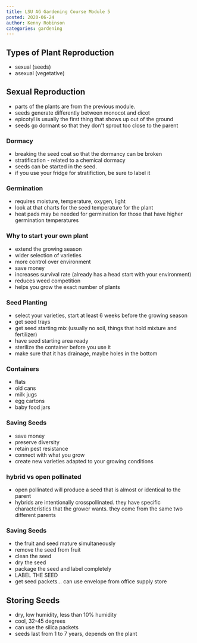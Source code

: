 ```yaml
---
title: LSU AG Gardening Course Module 5
posted: 2020-06-24
author: Kenny Robinson
categories: gardening
---
```


## Types of Plant Reproduction

* sexual (seeds) 
* asexual (vegetative)

## Sexual Reproduction 

* parts of the plants are from the previous module. 
* seeds generate differently between monocot and dicot 
* epicotyl is usually the first thing that shows up out of the ground 
* seeds go dormant so that they don't sprout too close to the parent 

### Dormacy

* breaking the seed coat so that the dormancy can be broken
* stratification - related to a chemical dormacy
* seeds can be started in the seed. 
* if you use your fridge for stratifiction, be sure to label it 

### Germination 

* requires moisture, temperature, oxygen, light 
* look at that charts for the seed temperature for the plant 
* heat pads may be needed for germination for those that have higher germination temperatures

### Why to start your own plant 

* extend the growing season 
* wider selection of varieties 
* more control over environment 
* save money 
* increases survival rate (already has a head start with your environment)
* reduces weed competition 
* helps you grow the exact number of plants 

### Seed Planting 

* select your varieties, start at least 6 weeks before the growing season 
* get seed trays
* get seed starting mix (usually no soil, things that hold mixture and fertilizer)
* have seed starting area ready 
* sterilize the container before you use it 
* make sure that it has drainage, maybe holes in the bottom 

### Containers 

* flats
* old cans
* milk jugs
* egg cartons
* baby food jars 

### Saving Seeds

* save money 
* preserve diversity 
* retain pest resistance 
* connect with what you grow 
* create new varieties adapted to your growing conditions 

### hybrid vs open pollinated 

* open pollinated will produce a seed that is almost or identical to the parent 
* hybrids are intentionally crosspollinated. they have specific characteristics that the 
grower wants. they come from the same two different parents 

### Saving Seeds 

* the fruit and seed mature simultaneously 
* remove the seed from fruit 
* clean the seed 
* dry the seed 
* package the seed and label completely
* LABEL THE SEED
* get seed packets... can use envelope from office supply store 

## Storing Seeds

* dry, low humidity, less than 10% humidity
* cool, 32-45 degrees 
* can use the silica packets 
* seeds last from 1 to 7 years, depends on the plant 
